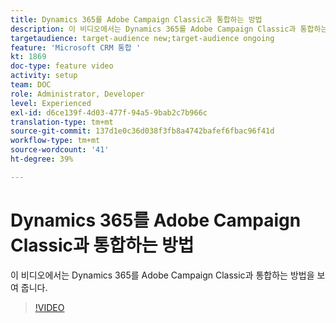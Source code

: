 ```yaml
---
title: Dynamics 365를 Adobe Campaign Classic과 통합하는 방법
description: 이 비디오에서는 Dynamics 365를 Adobe Campaign Classic과 통합하는 방법을 보여 줍니다.
targetaudience: target-audience new;target-audience ongoing
feature: 'Microsoft CRM 통합 '
kt: 1869
doc-type: feature video
activity: setup
team: DOC
role: Administrator, Developer
level: Experienced
exl-id: d6ce139f-4d03-477f-94a5-9bab2c7b966c
translation-type: tm+mt
source-git-commit: 137d1e0c36d038f3fb8a4742bafef6fbac96f41d
workflow-type: tm+mt
source-wordcount: '41'
ht-degree: 39%

---
```


# Dynamics 365를 Adobe Campaign Classic과 통합하는 방법

이 비디오에서는 Dynamics 365를 Adobe Campaign Classic과 통합하는 방법을 보여 줍니다.

>[!VIDEO](https://video.tv.adobe.com/v/23837?quality=12)
